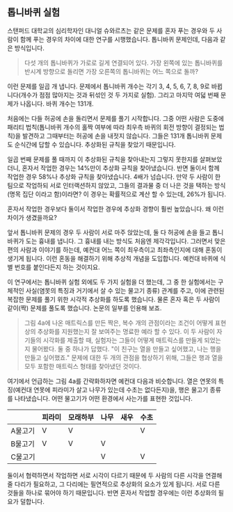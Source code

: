 ## 톱니바퀴 실험
스탠퍼드 대학교의 심리학자인 대니얼 슈와르츠는 같은 문제를 혼자 푸는 경우와 두 사람이 함께 푸는 경우의 차이에 대한 연구를 시행했습니다. 톱니바퀴 문제인데, 다음과 같은 방식입니다.

> 다섯 개의 톱니바퀴가 가로로 길게 연결되어 있다. 가장 왼쪽에 있는 톱니바퀴를 반시계 방향으로 돌리면 가장 오른쪽의 톱니바퀴는 어느 쪽으로 돌까?

이런 문제를 일곱 개 냅니다. 문제에서 톱니바퀴 개수는 각기 3, 4, 5, 6, 7, 8, 9로 바뀝니다(개수가 점점 많아지는 것과 뒤섞인 것 두 가지로 실험). 그리고 마지막 여덟 번째 문제가 나옵니다. 바퀴 개수는 131개.

처음에는 다들 허공에 손을 돌리면서 문제를 풀기 시작합니다. 그중 어떤 사람은 도중에 패리티 법칙(톱니바퀴 개수의 홀짝 여부에 따라 최우측 바퀴의 회전 방향이 결정되는 법칙)을 발견하고 그때부터는 허공에 손을 내젓지 않습니다. 그들은 131개 톱니바퀴 문제도 순식간에 답할 수 있습니다. 추상화된 규칙을 찾았기 때문입니다.

일곱 번째 문제를 풀 때까지 이 추상화된 규칙을 찾아내는지 그렇지 못한지를 살펴보았더니, 혼자서 작업한 경우는 14%만이 추상화 규칙을 찾아냈습니다. 반면 둘이서 함께 작업한 경우 58%나 추상화 규칙을 찾아냈습니다. 4배가 넘습니다. 만약 두 사람이 한 팀으로 작업하되 서로 인터랙션하지 않았고, 그들의 결과물 중 더 나은 것을 택하는 방식(명목 집단 이라고 함)이라면? 이 경우는 확률적으로 계산 할 수 있는데, 26%가 됩니다.

혼자서 작업한 경우보다 둘이서 작업한 경우에 추상화 경향이 훨씬 높았습니다. 왜 이런 차이가 생겼을까요?

앞서 톱니바퀴 문제의 경우 두 사람이 서로 마주 앉았는데, 둘 다 허공에 손을 들고 톱니바퀴가 도는 흉내를 냅니다. 그 흉내를 내는 방식도 처음엔 제각각입니다. 그러면서 맞은편의 사람과 이야기를 하는데, 예컨대 어느 쪽이 최우측이고 최좌측인지에 대해 혼동이 생기게 됩니다. 이런 혼동을 해결하기 위해 추상적 개념을 도입합니다. 예컨대 바퀴에 식별 번호를 붙인다든지 하는 것이지요.

이 연구에서는 톱니바퀴 실험 외에도 두 가지 실험을 더 했는데, 그 중 한 실험에서는 구체적인 사실(염못의 특징과 거기에서 살 수 있는 물고기 종류) 관계를 주고, 이에 관련된 복잡한 문제를 풀기 위한 시각적 추상화를 하도록 했습니다. 물론 혼자 혹은 두 사람이 같이(짝) 문제를 풀도록 했습니다. 논문의 일부를 인용해 보죠.

> 그림 4a에 나온 매트릭스를 만든 짝은, 복수 개의 관점이라는 조건이 어떻게 표현상의 추상화를 지원했는지 잘 보여주는 명료한 예라 할 수 있다. 이 두 사람이 자기들의 시각화를 제출할 때, 실험자는 그들이 어떻게 매트릭스를 만들게 되었는지 물어봤다. 둘 중 하나가 답했다. "이 친구는 열을 만들고 싶어했고, 나는 행을 만들고 싶어했죠." 문제에 대한 두 개의 관점을 협상하기 위해, 그들은 행과 열을 모두 포함한 매트릭스 형태를 찾아냈던 것이다.

여기에서 언급하는 그림 4a를 간략화하자면 예컨대 다음과 비슷합니다. 열은 연못의 특징(예컨대 연못에 피라미가 살고 나무가 있는데 수초는 없다든지)을, 행은 물고기 종류를 나타냈습니다. 어떤 물고기가 어떤 환경에서 사는가를 표현한 것입니다.

| |피라미|모래하부|나무|새우|수초|
|---|---|---|---|---|---|
|A물고기|V|V|||V|
|B물고기|V|V|V|||
|C물고기|||V||V|

둘이서 협력하면서 작업하면 서로 시각이 다르기 때문에 두 사람의 다른 시각을 연결해 줄 다리가 필요하고, 그 다리에는 필연적으로 추상화의 요소가 있게 됩니다. 서로 다른 것들을 하나로 묶어야 하기 때문입니다. 반면 혼자서 작업할 경우에는 이런 추상화의 필요가 덜합니다.
